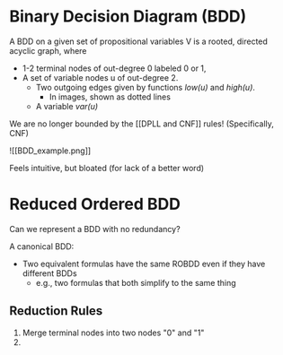 # Binary Decision Diagram (BDD)
A BDD on a given set of propositional variables V is a rooted, directed acyclic graph, where
- 1-2 terminal nodes of out-degree 0 labeled 0 or 1,
- A set of variable nodes u of out-degree 2.
	- Two outgoing edges given by functions *low(u)* and *high(u)*.
		- In images, shown as dotted lines
	- A variable *var(u)* 

We are no longer bounded by the [[DPLL and CNF]] rules! (Specifically, CNF)

![[BDD_example.png]]

Feels intuitive, but bloated (for lack of a better word)

# Reduced Ordered BDD
Can we represent a BDD with no redundancy?

A canonical BDD:
- Two equivalent formulas have the same ROBDD even if they have different BDDs
	- e.g., two formulas that both simplify to the same thing

## Reduction Rules
1. Merge terminal nodes into two nodes "0" and "1"
2. 